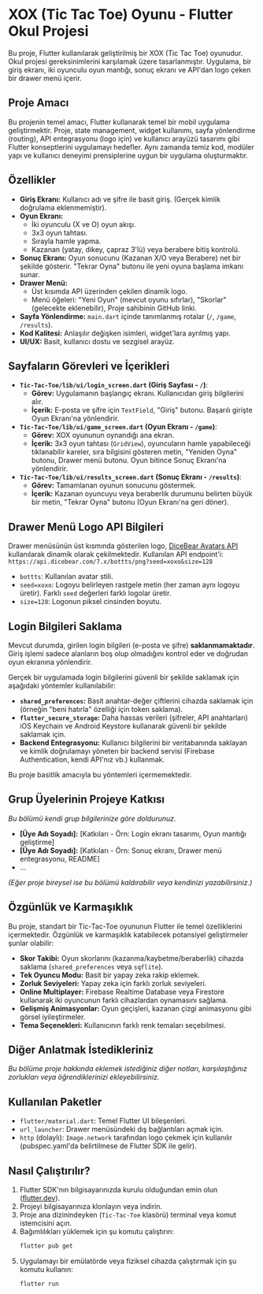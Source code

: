 # XOX (Tic Tac Toe) Oyunu - Flutter Okul Projesi

Bu proje, Flutter kullanılarak geliştirilmiş bir XOX (Tic Tac Toe) oyunudur. Okul projesi gereksinimlerini karşılamak üzere tasarlanmıştır. Uygulama, bir giriş ekranı, iki oyunculu oyun mantığı, sonuç ekranı ve API'dan logo çeken bir drawer menü içerir.

## Proje Amacı

Bu projenin temel amacı, Flutter kullanarak temel bir mobil uygulama geliştirmektir. Proje, state management, widget kullanımı, sayfa yönlendirme (routing), API entegrasyonu (logo için) ve kullanıcı arayüzü tasarımı gibi Flutter konseptlerini uygulamayı hedefler. Aynı zamanda temiz kod, modüler yapı ve kullanıcı deneyimi prensiplerine uygun bir uygulama oluşturmaktır.

## Özellikler

-   **Giriş Ekranı:** Kullanıcı adı ve şifre ile basit giriş. (Gerçek kimlik doğrulama eklenmemiştir).
-   **Oyun Ekranı:**
    -   İki oyunculu (X ve O) oyun akışı.
    -   3x3 oyun tahtası.
    -   Sırayla hamle yapma.
    -   Kazanan (yatay, dikey, çapraz 3'lü) veya berabere bitiş kontrolü.
-   **Sonuç Ekranı:** Oyun sonucunu (Kazanan X/O veya Berabere) net bir şekilde gösterir. "Tekrar Oyna" butonu ile yeni oyuna başlama imkanı sunar.
-   **Drawer Menü:**
    -   Üst kısımda API üzerinden çekilen dinamik logo.
    -   Menü öğeleri: "Yeni Oyun" (mevcut oyunu sıfırlar), "Skorlar" (gelecekte eklenebilir), Proje sahibinin GitHub linki.
-   **Sayfa Yönlendirme:** `main.dart` içinde tanımlanmış rotalar (`/`, `/game`, `/results`).
-   **Kod Kalitesi:** Anlaşılır değişken isimleri, widget'lara ayrılmış yapı.
-   **UI/UX:** Basit, kullanıcı dostu ve sezgisel arayüz.

## Sayfaların Görevleri ve İçerikleri

-   **`Tic-Tac-Toe/lib/ui/login_screen.dart` (Giriş Sayfası - `/`)**:
    -   **Görev:** Uygulamanın başlangıç ekranı. Kullanıcıdan giriş bilgilerini alır.
    -   **İçerik:** E-posta ve şifre için `TextField`, "Giriş" butonu. Başarılı girişte Oyun Ekranı'na yönlendirir.
-   **`Tic-Tac-Toe/lib/ui/game_screen.dart` (Oyun Ekranı - `/game`)**:
    -   **Görev:** XOX oyununun oynandığı ana ekran.
    -   **İçerik:** 3x3 oyun tahtası (`GridView`), oyuncuların hamle yapabileceği tıklanabilir kareler, sıra bilgisini gösteren metin, "Yeniden Oyna" butonu, Drawer menü butonu. Oyun bitince Sonuç Ekranı'na yönlendirir.
-   **`Tic-Tac-Toe/lib/ui/results_screen.dart` (Sonuç Ekranı - `/results`)**:
    -   **Görev:** Tamamlanan oyunun sonucunu göstermek.
    -   **İçerik:** Kazanan oyuncuyu veya beraberlik durumunu belirten büyük bir metin, "Tekrar Oyna" butonu (Oyun Ekranı'na geri döner).

## Drawer Menü Logo API Bilgileri

Drawer menüsünün üst kısmında gösterilen logo, [DiceBear Avatars API](https://www.dicebear.com/) kullanılarak dinamik olarak çekilmektedir.
Kullanılan API endpoint'i: `https://api.dicebear.com/7.x/bottts/png?seed=xoxo&size=128`
-   `bottts`: Kullanılan avatar stili.
-   `seed=xoxo`: Logoyu belirleyen rastgele metin (her zaman aynı logoyu üretir). Farklı `seed` değerleri farklı logolar üretir.
-   `size=128`: Logonun piksel cinsinden boyutu.

## Login Bilgileri Saklama

Mevcut durumda, girilen login bilgileri (e-posta ve şifre) **saklanmamaktadır**. Giriş işlemi sadece alanların boş olup olmadığını kontrol eder ve doğrudan oyun ekranına yönlendirir.

Gerçek bir uygulamada login bilgilerini güvenli bir şekilde saklamak için aşağıdaki yöntemler kullanılabilir:
-   **`shared_preferences`:** Basit anahtar-değer çiftlerini cihazda saklamak için (örneğin "beni hatırla" özelliği için token saklama).
-   **`flutter_secure_storage`:** Daha hassas verileri (şifreler, API anahtarları) iOS Keychain ve Android Keystore kullanarak güvenli bir şekilde saklamak için.
-   **Backend Entegrasyonu:** Kullanıcı bilgilerini bir veritabanında saklayan ve kimlik doğrulamayı yöneten bir backend servisi (Firebase Authentication, kendi API'nız vb.) kullanmak.

Bu proje basitlik amacıyla bu yöntemleri içermemektedir.

## Grup Üyelerinin Projeye Katkısı

*Bu bölümü kendi grup bilgilerinize göre doldurunuz.*

-   **[Üye Adı Soyadı]:** [Katkıları - Örn: Login ekranı tasarımı, Oyun mantığı geliştirme]
-   **[Üye Adı Soyadı]:** [Katkıları - Örn: Sonuç ekranı, Drawer menü entegrasyonu, README]
-   ...

*(Eğer proje bireysel ise bu bölümü kaldırabilir veya kendinizi yazabilirsiniz.)*

## Özgünlük ve Karmaşıklık

Bu proje, standart bir Tic-Tac-Toe oyununun Flutter ile temel özelliklerini içermektedir. Özgünlük ve karmaşıklık katabilecek potansiyel geliştirmeler şunlar olabilir:

-   **Skor Takibi:** Oyun skorlarını (kazanma/kaybetme/beraberlik) cihazda saklama (`shared_preferences` veya `sqflite`).
-   **Tek Oyuncu Modu:** Basit bir yapay zeka rakip eklemek.
-   **Zorluk Seviyeleri:** Yapay zeka için farklı zorluk seviyeleri.
-   **Online Multiplayer:** Firebase Realtime Database veya Firestore kullanarak iki oyuncunun farklı cihazlardan oynamasını sağlama.
-   **Gelişmiş Animasyonlar:** Oyun geçişleri, kazanan çizgi animasyonu gibi görsel iyileştirmeler.
-   **Tema Seçenekleri:** Kullanıcının farklı renk temaları seçebilmesi.

## Diğer Anlatmak İstedikleriniz

*Bu bölüme proje hakkında eklemek istediğiniz diğer notları, karşılaştığınız zorlukları veya öğrendiklerinizi ekleyebilirsiniz.*

## Kullanılan Paketler

-   `flutter/material.dart`: Temel Flutter UI bileşenleri.
-   `url_launcher`: Drawer menüsündeki dış bağlantıları açmak için.
-   `http` (dolaylı): `Image.network` tarafından logo çekmek için kullanılır (pubspec.yaml'da belirtilmese de Flutter SDK ile gelir).

## Nasıl Çalıştırılır?

1.  Flutter SDK'nın bilgisayarınızda kurulu olduğundan emin olun ([flutter.dev](https://flutter.dev)).
2.  Projeyi bilgisayarınıza klonlayın veya indirin.
3.  Proje ana dizinindeyken (`Tic-Tac-Toe` klasörü) terminal veya komut istemcisini açın.
4.  Bağımlılıkları yüklemek için şu komutu çalıştırın:
    ```bash
    flutter pub get
    ```
5.  Uygulamayı bir emülatörde veya fiziksel cihazda çalıştırmak için şu komutu kullanın:
    ```bash
    flutter run
    ```
